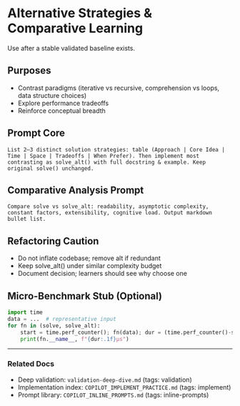 <!-- COPILOT_CONTEXT_TAGS: alternatives, comparative, learning, refactor -->
# Alternative Strategies & Comparative Learning

Use after a stable validated baseline exists.

## Purposes

- Contrast paradigms (iterative vs recursive, comprehension vs loops, data structure choices)
- Explore performance tradeoffs
- Reinforce conceptual breadth

## Prompt Core

```text
List 2–3 distinct solution strategies: table (Approach | Core Idea | Time | Space | Tradeoffs | When Prefer). Then implement most contrasting as solve_alt() with full docstring & example. Keep original solve() unchanged.
```

## Comparative Analysis Prompt

```text
Compare solve vs solve_alt: readability, asymptotic complexity, constant factors, extensibility, cognitive load. Output markdown bullet list.
```

## Refactoring Caution

- Do not inflate codebase; remove alt if redundant
- Keep solve_alt() under similar complexity budget
- Document decision; learners should see why choose one

## Micro-Benchmark Stub (Optional)

```python
import time
data = ...  # representative input
for fn in (solve, solve_alt):
    start = time.perf_counter(); fn(data); dur = (time.perf_counter()-start)*1e6
    print(fn.__name__, f"{dur:.1f}µs")
```

---
### Related Docs

- Deep validation: `validation-deep-dive.md` (tags: validation)
- Implementation index: `COPILOT_IMPLEMENT_PRACTICE.md` (tags: implement)
- Prompt library: `COPILOT_INLINE_PROMPTS.md` (tags: inline-prompts)
